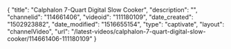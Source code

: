 {
    "title": "Calphalon 7-Quart Digital Slow Cooker",
    "description": "",
    "channelid": "114661406",
    "videoid": "111180109",
    "date_created": "1502923882",
    "date_modified": "1516655154",
    "type": "captivate",
    "layout": "channelVideo",
    "url": "\/latest-videos\/calphalon-7-quart-digital-slow-cooker\/114661406-111180109"
}